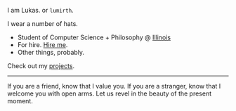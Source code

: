 I am Lukas. or `lumirth`.

I wear a number of hats.

- Student of Computer Science + Philosophy @ [Illinois](https://cs.illinois.edu)
- For hire. [Hire me](/info).
- Other things, probably.

Check out my [projects](/work).

---

<!-- 
If you are a friend, know that I value you. If you are a stranger, know that I welcome you with open arms. The distinction between the two is like a drawing in the sand, erased by the tides of time. Come, let us walk together. It is a beautiful ~~bitch~~ beach of a universe. -->

If you are a friend, know that I value you. If you are a stranger, know that I welcome you with open arms. Let us revel in the beauty of the present moment.